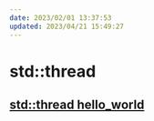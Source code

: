 ```yaml
---
date: 2023/02/01 13:37:53
updated: 2023/04/21 15:49:27
---
```


# std::thread

## [std::thread hello_world](hello_world)

